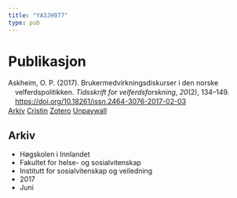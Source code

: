 ```yaml
---
title: "YA3JH977"
type: pub
---
```

<h1>Publikasjon</h1>
<article id="csl-bib-container-YA3JH977" class="csl-bib-container">
  <div class="csl-bib-body" style="line-height: 1.35; padding-left: 1em; text-indent:-1em;">
  <div class="csl-entry">Askheim, O. P. (2017). Brukermedvirkningsdiskurser i den norske velferdspolitikken. <i>Tidsskrift for velferdsforskning</i>, <i>20</i>(2), 134&#x2013;149. <a href="https://doi.org/10.18261/issn.2464-3076-2017-02-03">https://doi.org/10.18261/issn.2464-3076-2017-02-03</a></div>
</div>
  <div class="csl-bib-buttons">
    <a href="#taxonomy-article-YA3JH977" class="csl-bib-button">Arkiv</a>
    <a href alt="Cristin URL" class="csl-bib-button">Cristin</a>
    <a href alt="Zotero URL" class="csl-bib-button">Zotero</a>
    <a href="https://www.idunn.no/file/pdf/66963314/brukermedvirkningsdiskurser_i_den_norske_velferdspolitikken.pdf" class="csl-bib-button">Unpaywall</a>
  </div>
  <div id="csl-bib-meta-container-YA3JH977"></div>
</article>
<div id="csl-bib-meta-YA3JH977" class="csl-bib-meta">
  <article id="taxonomy-article-YA3JH977" class="taxonomy-article">
    <h1>Arkiv</h1>
    <ul>
      <li>Høgskolen i Innlandet</li>
      <li>Fakultet for helse- og sosialvitenskap</li>
      <li>Institutt for sosialvitenskap og veiledning</li>
      <li>2017</li>
      <li>Juni</li>
    </ul>
  </article>
</div>
